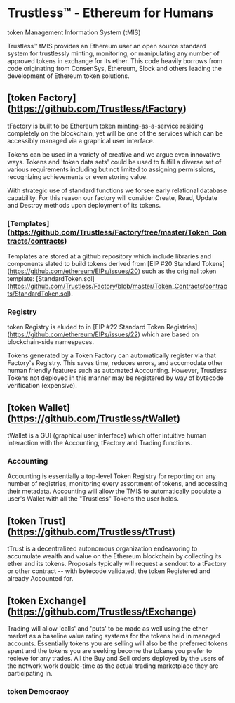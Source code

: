 # Trustless™ - Ethereum for Humans

token Management Information System (tMIS)

Trustless™ tMIS provides an Ethereum user an open source standard system for trustlessly minting, monitoring, or manipulating any number of approved tokens in exchange for its ether. This code heavily borrows from code originating from ConsenSys, Ethereum, Slock and others leading the development of Ethereum token solutions.

## [token Factory] (https://github.com/Trustless/tFactory)

tFactory is built to be Ethereum token minting-as-a-service residing completely on the blockchain, yet will be one of the services which can be accessibly managed via a graphical user interface. 

Tokens can be used in a variety of creative and we argue even innovative ways. Tokens and 'token data sets' could be used to fulfill a diverse set of various requirements including but not limited to assigning permissions, recognizing achievements or even storing value. 

With strategic use of standard functions we forsee early relational database capability. For this reason our factory will consider Create, Read, Update and Destroy methods upon deployment of its tokens.  

### [Templates] (https://github.com/Trustless/Factory/tree/master/Token_Contracts/contracts)

Templates are stored at a github repository which include libraries and components slated to build tokens derived from [EIP #20 Standard Tokens] (https://github.com/ethereum/EIPs/issues/20) such as the original token template: [StandardToken.sol] (https://github.com/Trustless/Factory/blob/master/Token_Contracts/contracts/StandardToken.sol).

### Registry

token Registry is eluded to in [EIP #22 Standard Token Registries] (https://github.com/ethereum/EIPs/issues/22) which are based on blockchain-side namespaces. 

Tokens generated by a Token Factory can automatically register via that Factory's Registry. This saves time, reduces errors, and accomodate other human friendly features such as automated Accounting. However, Trustless Tokens not deployed in this manner may be registered by way of bytecode verification (expensive).

## [token Wallet] (https://github.com/Trustless/tWallet)

tWallet is a GUI (graphical user interface) which offer intuitive human interaction with the Accounting, tFactory and Trading functions.

### Accounting

Accounting is essentially a top-level Token Registry for reporting on any number of registries, monitoring every assortment of tokens, and accessing their metadata. Accounting will allow the TMIS to automatically populate a user's Wallet with all the "Trustless" Tokens the user holds.

## [token Trust] (https://github.com/Trustless/tTrust)

tTrust is a decentralized autonomous organization endeavoring to accumulate wealth and value on the Ethereum blockchain by collecting its ether and its tokens. Proposals typically will request a sendout to a tFactory or other contract -- with bytecode validated, the token Registered and already Accounted for. 

## [token Exchange] (https://github.com/Trustless/tExchange)

Trading will allow 'calls' and 'puts' to be made as well using the ether market as a baseline value rating systems for the tokens held in managed accounts. Essentially tokens you are selling will also be the preferred tokens spent and the tokens you are seeking become the tokens you prefer to recieve for any trades. All the Buy and Sell orders deployed by the users of the network work double-time as the actual trading marketplace they are participating in.

### token Democracy
